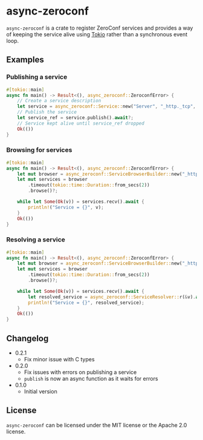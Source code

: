 # async-zeroconf

`async-zeroconf` is a crate to register ZeroConf services and provides a way of
keeping the service alive using [Tokio] rather than a synchronous event loop.

## Examples

### Publishing a service

```rust
#[tokio::main]
async fn main() -> Result<(), async_zeroconf::ZeroconfError> {
    // Create a service description
    let service = async_zeroconf::Service::new("Server", "_http._tcp", 80);
    // Publish the service
    let service_ref = service.publish().await?;
    // Service kept alive until service_ref dropped
    Ok(())
}
```

### Browsing for services

```rust
#[tokio::main]
async fn main() -> Result<(), async_zeroconf::ZeroconfError> {
    let mut browser = async_zeroconf::ServiceBrowserBuilder::new("_http._tcp");
    let mut services = browser
        .timeout(tokio::time::Duration::from_secs(2))
        .browse()?;

    while let Some(Ok(v)) = services.recv().await {
        println!("Service = {}", v);
    }
    Ok(())
}
```

### Resolving a service

```rust
#[tokio::main]
async fn main() -> Result<(), async_zeroconf::ZeroconfError> {
    let mut browser = async_zeroconf::ServiceBrowserBuilder::new("_http._tcp");
    let mut services = browser
        .timeout(tokio::time::Duration::from_secs(2))
        .browse()?;

    while let Some(Ok(v)) = services.recv().await {
        let resolved_service = async_zeroconf::ServiceResolver::r(&v).await?;
        println!("Service = {}", resolved_service);
    }
    Ok(())
}
```

## Changelog

- 0.2.1
    - Fix minor issue with C types
- 0.2.0
    - Fix issues with errors on publishing a service
    - `publish` is now an async function as it waits for errors
- 0.1.0
    - Initial version

## License

`async-zeroconf` can be licensed under the MIT license or the Apache 2.0 license.

[Tokio]: https://tokio.rs/
